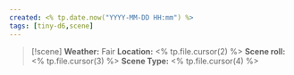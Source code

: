 ```yaml
---
created: <% tp.date.now("YYYY-MM-DD HH:mm") %>
tags: [tiny-d6,scene]
---
```

> [!scene] 
> **Weather:** Fair
> **Location:** <% tp.file.cursor(2) %>
> **Scene roll:** <% tp.file.cursor(3) %>
> **Scene Type:** <% tp.file.cursor(4) %>